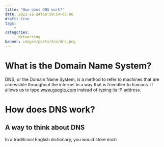 ```yaml
---
title: "How does DNS work?"
date: 2021-11-24T16:58:54-05:00
draft: true
tags:
    -
categories:
    - Networking
banner: images/posts/dns/dns.png
---
```


# What is the Domain Name System?

DNS, or the Domain Name System, is a method to refer to machines that are accessible throughout the internet in a way that is friendlier to humans. It allows us to type www.google.com instead of typing its IP address. 


# How does DNS work?

## A way to think about DNS

In a traditional English dictionary, you would store each 



